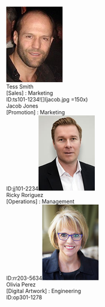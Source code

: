 ![](tess.jpg)  
Tess Smith  
[Sales] : Marketing  
ID:ts101-1234![](jacob.jpg =150x)  
Jacob Jones  
[Promotion] : Marketing  
ID:jj101-2234![](ricky.jpg)  
Ricky Roriguez  
[Operations] : Management  
ID:rr203-5634![](olivia.jpg)  
Olivia Perez  
[Digital Artwork] : Engineering  
ID:op301-1278
